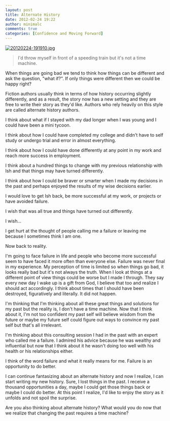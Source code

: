 ```yaml
---
layout: post
title: Alternate History
date: 2012-02-24 19:22
author: minimalc
comments: true
categories: [Confidence and Moving Forward]
---
```

<a href="http://minimalchanges.com/blog/wp-content/uploads/2012/02/20120224-191910.jpg"><img src="http://minimalchanges.com/blog/wp-content/uploads/2012/02/20120224-191910.jpg" alt="20120224-191910.jpg" class="alignnone size-full" /></a>

<blockquote>I'd throw myself in front of a speeding train but it's not a time machine. </blockquote>

When things are going bad we tend to think how things can be different and ask the question, "what if?". If only things were different then we could be happy right?

Fiction authors usually think in terms of how history occurring slightly differently, and as a result, the story now has a new setting and they are free to write their story as they'd like. Authors who rely heavily on this style are called alternate history authors. 

I think about what if I stayed with my dad longer when I was young and I could have been a mini tycoon. 

I think about how I could have completed my college and didn't have to self study or undergo trial and error in almost everything. 

I think about how I could have done differently at any point in my work and reach more success in employment.  

I think about a hundred things to change with my previous relationship with Ish and that things may have turned differently. 

I think about how I could be braver or smarter when I made my decisions in the past and perhaps enjoyed the results of my wise decisions earlier. 

I would love to get Ish back, be more successful at my work, or projects or have avoided failure. 

I wish that was all true and things have turned out differently. 

I wish...

I get hurt at the thought of people calling me a failure or leaving me because I sometimes think I am one. 

Now back to reality. 

I'm going to face failure in life and people who become more successful seem to have faced it more often than everyone else. Failure was never final in my experience. My perception of time is limited so when things go bad, it looks really bad but it's not always the truth. When I look at things at a different point of view things could be worse but I made I through. They say every new day I wake up is a gift from God, I believe that too and realize I should act accordingly. I think about times that I should have been destroyed, figuratively and literally. It did not happen. 

I'm thinking that I'm thinking about all these great things and solutions for my past but the reality is, I don't have a time machine. Now that I think about it, I'm not too confident my past self will believe wisdom from the future or maybe my future self could figure out ways to convince my past self but that's all irrelevant. 

I'm thinking about this consulting session I had in the past with an expert who called me a failure. I admired his advice because he was wealthy and influential but now that I think about it he wasn't doing too well with his health or his relationships either. 

I think of the word failure and what it really means for me. Failure is an opportunity to do better. 

I can continue fantasizing about an alternate history and now I realize, I can start writing my new history. Sure, I lost things in the past. I receive a thousand opportunities a day, maybe I could get those things back or maybe I could do better. At this point I realize, I'd like to enjoy the story as it unfolds and not spoil the surprise. 

Are you also thinking about alternate history? What would you do now that we realize that changing the past requires a time machine?

